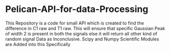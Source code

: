 # Pelican-API-for-data-Processing
 This Repository is a code for small API which is created to find the difference in C1 raw and T1 raw. This will ensure that specific Gaussian Peak of width 2  is present in both the signals else it will return all other kind of random signal Data as Inconclusive. Scipy and Numpy Scientific Modules are Added into this Specifically

